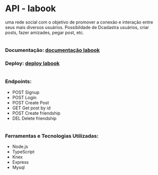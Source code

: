 # API - labook

uma rede social com o objetivo de promover a conexão e interação entre seus mais diversos usuários. Possibildade de Dcadastra usuários, criar posts, fazer amizades, pegar post, etc.

#

### Documentação:  [documentação labook](https://documenter.getpostman.com/view/22530775/2s935oM48x)
### Deploy:  [deploy labook](https://lammar-labook.onrender.com) 

#

### Endpoints: 

- POST Signup
- POST Login
- POST Create Post
- GET Get post by id
- POST Create friendship
- DEL Delete friendship

#

### Ferramentas e Tecnologias Utilizadas:

- Node.js
- TypeScript
- Knex
- Express
- Mysql

